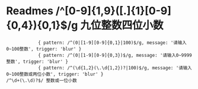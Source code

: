 # Readmes /^[0-9]{1,9}([.]{1}[0-9]{0,4}){0,1}$/g 九位整数四位小数
				{ pattern: /^(0|[1-9][0-9]{0,1}|100)$/g, message: '请输入0~100整数', trigger: 'blur' }        
				{ pattern: /^(0|[1-9][0-9]{0,3})$/g, message: '请输入0~9999整数', trigger: 'blur' }        
				{ pattern: /^(\d{1,2}(\.\d{1,2})?|100)$/g, message: '请输入0~100整数或两位小数', trigger: 'blur' }                                          /^\d+(\.\d)?$/ 整数或一位小数          

